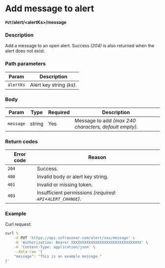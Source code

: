 # Add message to alert
**`PUT`/alert/<alertKs\>/message**

### Description
Add a message to an open alert. Success _(204)_ is also returned when the alert does not exist.

### Path parameters
Param               | Description
--------------------|-------------
`alertKs`           | Alert key string _(ks)_.

### Body
Param           | Type      | Required  | Description
----------------|-----------|-----------|-------------
`message`       | string    | Yes       | Message to add _(max 240 characters, default empty)_.

### Return codes
Error code  | Reason
------------|--------
`204`       | Success.
`400`       | Invalid body or alert key string.
`401`       | Invalid or missing token.
`403`       | Insufficient permissions _(required: `API`+`ALERT_CHANGE`)_.

### Example
Curl request:
```bash
curl \
    -X PUT 'https://api.infrasonar.com/alert/xxx/message' \
    -H 'Authorization: Bearer XXXXXXXXXXXXXXXXXXXXXXXXXXXXXXXX' \
    -H 'Content-Type: application/json' \
    --data-raw '{
    "message": "This is an example message."
}'
```
